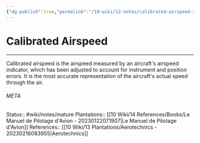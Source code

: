 ```yaml
---
{"dg-publish":true,"permalink":"/10-wiki/12-notes/calibrated-airspeed-20230228085131/"}
---
```


# Calibrated Airspeed
---
Calibrated airspeed is the airspeed measured by an aircraft's airspeed indicator, which has been adjusted to account for instrument and position errors. It is the most accurate representation of the aircraft's actual speed through the air.



###### META
Status:: #wiki/notes/mature 
Plantations:: [[10 Wiki/14 References/Books/Le Manuel de Pilotage d'Avion - 20230122071907\|Le Manuel de Pilotage d'Avion]]
References:: [[10 Wiki/13 Plantations/Aerotechnics - 20230216083955\|Aerotechnics]]
